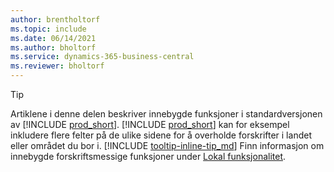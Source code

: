 ```yaml
---
author: brentholtorf
ms.topic: include
ms.date: 06/14/2021
ms.author: bholtorf
ms.service: dynamics-365-business-central
ms.reviewer: bholtorf
---
```

> [!TIP]
> Artiklene i denne delen beskriver innebygde funksjoner i standardversjonen av [!INCLUDE [prod_short](prod_short.md)]. [!INCLUDE [prod_short](prod_short.md)] kan for eksempel inkludere flere felter på de ulike sidene for å overholde forskrifter i landet eller området du bor i. [!INCLUDE [tooltip-inline-tip_md](tooltip-inline-tip_md.md)] Finn informasjon om innebygde forskriftsmessige funksjoner under [Lokal funksjonalitet](../about-localization.md).